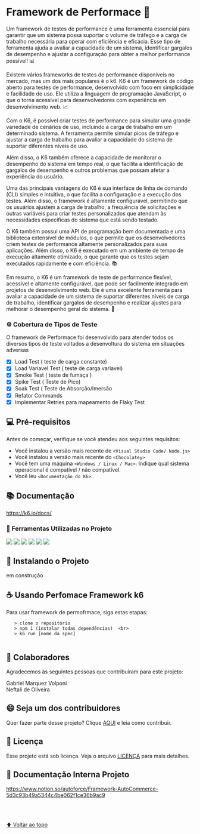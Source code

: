

#  Framework de Performace 🚀

Um framework de testes de performance é uma ferramenta essencial para garantir que um sistema possa suportar o volume de tráfego e a carga de trabalho necessária para operar com eficiência e eficácia. Esse tipo de ferramenta ajuda a avaliar a capacidade de um sistema, identificar gargalos de desempenho e ajustar a configuração para obter a melhor performance possível! 📊

Existem vários frameworks de testes de performance disponíveis no mercado, mas um dos mais populares é o k6. K6 é um framework de código aberto para testes de performance, desenvolvido com foco em simplicidade e facilidade de uso. Ele utiliza a linguagem de programação JavaScript, o que o torna acessível para desenvolvedores com experiência em desenvolvimento web. 📈

Com o K6, é possível criar testes de performance para simular uma grande variedade de cenários de uso, incluindo a carga de trabalho em um determinado sistema. A ferramenta permite simular picos de tráfego e ajustar a carga de trabalho para avaliar a capacidade do sistema de suportar diferentes níveis de uso.

Além disso, o K6 também oferece a capacidade de monitorar o desempenho do sistema em tempo real, o que facilita a identificação de gargalos de desempenho e outros problemas que possam afetar a experiência do usuário.

Uma das principais vantagens do K6 é sua interface de linha de comando (CLI) simples e intuitiva, o que facilita a configuração e a execução dos testes. Além disso, o framework é altamente configurável, permitindo que os usuários ajustem a carga de trabalho, a frequência de solicitações e outras variáveis ​​para criar testes personalizados que atendam às necessidades específicas do sistema que está sendo testado.

O K6 também possui uma API de programação bem documentada e uma biblioteca extensível de módulos, o que permite que os desenvolvedores criem testes de performance altamente personalizados para suas aplicações. Além disso, o K6 é executado em um ambiente de tempo de execução altamente otimizado, o que garante que os testes sejam executados rapidamente e com eficiência. 📚

Em resumo, o K6 é um framework de teste de performance flexível, acessível e altamente configurável, que pode ser facilmente integrado em projetos de desenvolvimento web. Ele é uma excelente ferramenta para avaliar a capacidade de um sistema de suportar diferentes níveis de carga de trabalho, identificar gargalos de desempenho e realizar ajustes para melhorar o desempenho geral do sistema. 🏅

### ⚙️ Cobertura de Tipos de Teste

O framework de Performace foi desenvolvido para atender todos os diversos tipos de teste voltados a desenvoltura do sistema em situações adversas

- [x] Load Test ( teste de carga constante)
- [x] Load Variavel Test ( teste de carga variavel)
- [x] Smoke Test ( teste de fumaça )
- [x] Spike Test ( Teste de Pico)
- [x] Soak Test ( Teste de Absorção/Imersão
- [x] Refator Commands
- [x] Implementar Retries para mapeamento de Flaky Test

## 💻 Pré-requisitos

Antes de começar, verifique se você atendeu aos seguintes requisitos:
<!---Estes são apenas requisitos de exemplo. Adicionar, duplicar ou remover conforme necessário--->
* Você instalou a versão mais recente de `<Visual Studio Code/ Node.js>`
* Você instalou a versão mais recente do `<Chocolatey>`
* Você tem uma máquina `<Windows / Linux / Mac>`. Indique qual sistema operacional é compatível / não compatível.
* Você leu `<Documentação do K6>`.

## 📚 Documentação 
https://k6.io/docs/



### 🌱 Ferramentas Utilizadas no Projeto

<img src="https://img.shields.io/badge/-JavaScript-eed718?style=flat&logo=javascript&logoColor=ffffff">
<img src="https://img.shields.io/badge/-Node.js-3C873A?style=flat&logo=Node.js&logoColor=white">
<img src="http://img.shields.io/badge/-Git-F1502F?style=flat&logo=git&logoColor=FFFFFF">
<img src="http://img.shields.io/badge/-Github-000000?style=flat&logo=github&logoColor=FFFFFF">
<img src="http://img.shields.io/badge/-VS%20Code-007ACC?style=flat&logo=visual%20studio%20code&logoColor=white">
<img src="http://img.shields.io/badge/-Heroku-430098?style=flat&logo=heroku&logoColor=white">


## 🚀 Instalando o Projeto

em construção


## ☕ Usando Perfomace Framework k6

Para usar framework de permofrmace, siga estas etapas:

```
   > clone o repositório
   > npm i (instalar todas dependências)  <br> 
   > k6 run [nome da spec]
   
```

## 🤝 Colaboradores

Agradecemos às seguintes pessoas que contribuíram para este projeto:

Gabriel Marquez Volponi <br>
Neftali de Oliveira

## 😄 Seja um dos contribuidores<br>

Quer fazer parte desse projeto? Clique [AQUI](CONTRIBUTING.md) e leia como contribuir.

## 📝 Licença

Esse projeto está sob licença. Veja o arquivo [LICENÇA](LICENSE.md) para mais detalhes.

## 📖 Documentação Interna Projeto

https://www.notion.so/autoforce/Framework-AutoCommerce-5d3c93b49a5344c4be062f1ce36b9ac9


 <br>
 <br>

[⬆ Voltar ao topo](#nome-do-projeto)<br>
